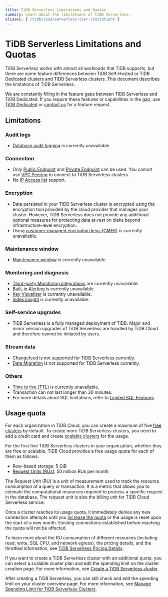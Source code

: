 ```yaml
---
title: TiDB Serverless Limitations and Quotas
summary: Learn about the limitations of TiDB Serverless.
aliases: ['/tidbcloud/serverless-tier-limitations']
---
```


# TiDB Serverless Limitations and Quotas

<!-- markdownlint-disable MD026 -->

TiDB Serverless works with almost all workloads that TiDB supports, but there are some feature differences between TiDB Self-Hosted or TiDB Dedicated clusters and TiDB Serverless clusters. This document describes the limitations of TiDB Serverless.

We are constantly filling in the feature gaps between TiDB Serverless and TiDB Dedicated. If you require these features or capabilities in the gap, use [TiDB Dedicated](/tidb-cloud/select-cluster-tier.md#tidb-dedicated) or [contact us](https://www.pingcap.com/contact-us/?from=en) for a feature request.

## Limitations

### Audit logs

- [Database audit logging](/tidb-cloud/tidb-cloud-auditing.md) is currently unavailable.

### Connection

- Only [Public Endpoint](/tidb-cloud/connect-via-standard-connection-serverless.md) and [Private Endpoint](/tidb-cloud/set-up-private-endpoint-connections-serverless.md) can be used. You cannot use [VPC Peering](/tidb-cloud/set-up-vpc-peering-connections.md) to connect to TiDB Serverless clusters. 
- No [IP Access list](/tidb-cloud/configure-ip-access-list.md) support.

### Encryption

- Data persisted in your TiDB Serverless cluster is encrypted using the encryption tool provided by the cloud provider that manages your cluster. However, TiDB Serverless does not provide any additional optional measures for protecting data at-rest on disks beyond infrastructure-level encryption.
- Using [customer-managed encryption keys (CMEK)](/tidb-cloud/tidb-cloud-encrypt-cmek.md) is currently unavailable.

### Maintenance window

- [Maintenance window](/tidb-cloud/configure-maintenance-window.md) is currently unavailable.

### Monitoring and diagnosis

- [Third-party Monitoring integrations](/tidb-cloud/third-party-monitoring-integrations.md) are currently unavailable.
- [Built-in Alerting](/tidb-cloud/monitor-built-in-alerting.md) is currently unavailable.
- [Key Visualizer](/tidb-cloud/tune-performance.md#key-visualizer) is currently unavailable.
- [Index Insight](/tidb-cloud/tune-performance.md#index-insight-beta) is currently unavailable.

### Self-service upgrades

- TiDB Serverless is a fully managed deployment of TiDB. Major and minor version upgrades of TiDB Serverless are handled by TiDB Cloud and therefore cannot be initiated by users.

### Stream data

- [Changefeed](/tidb-cloud/changefeed-overview.md) is not supported for TiDB Serverless currently.
- [Data Migration](/tidb-cloud/migrate-from-mysql-using-data-migration.md) is not supported for TiDB Serverless currently.

### Others

- [Time to live (TTL)](/time-to-live.md) is currently unavailable.
- Transaction can not last longer than 30 minutes.
- For more details about SQL limitations, refer to [Limited SQL Features](/tidb-cloud/limited-sql-features.md).

## Usage quota

For each organization in TiDB Cloud, you can create a maximum of five [free clusters](/tidb-cloud/select-cluster-tier.md#free-cluster-plan) by default. To create more TiDB Serverless clusters, you need to add a credit card and create [scalable clusters](/tidb-cloud/select-cluster-tier.md#scalable-cluster-plan) for the usage.

For the first five TiDB Serverless clusters in your organization, whether they are free or scalable, TiDB Cloud provides a free usage quota for each of them as follows:

- Row-based storage: 5 GiB
- [Request Units (RUs)](/tidb-cloud/tidb-cloud-glossary.md#request-unit): 50 million RUs per month

The Request Unit (RU) is a unit of measurement used to track the resource consumption of a query or transaction. It is a metric that allows you to estimate the computational resources required to process a specific request in the database. The request unit is also the billing unit for TiDB Cloud Serverless service.

Once a cluster reaches its usage quota, it immediately denies any new connection attempts until you [increase the quota](/tidb-cloud/manage-serverless-spend-limit.md#update-spending-limit) or the usage is reset upon the start of a new month. Existing connections established before reaching the quota will not be affected.

To learn more about the RU consumption of different resources (including read, write, SQL CPU, and network egress), the pricing details, and the throttled information, see [TiDB Serverless Pricing Details](https://www.pingcap.com/tidb-cloud-serverless-pricing-details).

If you want to create a TiDB Serverless cluster with an additional quota, you can select a scalable cluster plan and edit the spending limit on the cluster creation page. For more information, see [Create a TiDB Serverless cluster](/tidb-cloud/create-tidb-cluster-serverless.md).

After creating a TiDB Serverless, you can still check and edit the spending limit on your cluster overview page. For more information, see [Manage Spending Limit for TiDB Serverless Clusters](/tidb-cloud/manage-serverless-spend-limit.md).
